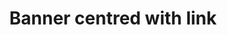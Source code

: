 ---
title: Banner centred with link
category: Marketing
paid: true
isActive: true
ltr: {"vue":{"vueTail":[],"vueCss":[]},"preview":"function App() {\n  return /*#__PURE__*/React.createElement(\"div\", {\n    className: \"bg-indigo-600\"\n  }, /*#__PURE__*/React.createElement(\"div\", {\n    className: \"max-w-screen-xl mx-auto px-4 py-3 items-center gap-x-4 justify-center text-white sm:flex md:px-8\"\n  }, /*#__PURE__*/React.createElement(\"p\", {\n    className: \"py-2 font-medium\"\n  }, \"We just launched our new product! you can check out all features now.\"), /*#__PURE__*/React.createElement(\"a\", {\n    href: \"javascript:void(0)\",\n    className: \"flex-none inline-block w-full mt-3 py-2 px-3 text-center text-indigo-600 font-medium bg-white duration-150 hover:bg-gray-100 active:bg-gray-200 rounded-lg sm:w-auto sm:mt-0 sm:text-sm\"\n  }, \"Learn more\")));\n}","react":{"jsxTail":[{"code":"export default () => {\n    return (\n        <div className=\"bg-indigo-600\">\n            <div className=\"max-w-screen-xl mx-auto px-4 py-3 items-center gap-x-4 justify-center text-white sm:flex md:px-8\">\n                <p className=\"py-2 font-medium\">\n                    We just launched our new product! you can check out all features now.\n                </p>\n                <a href=\"javascript:void(0)\" className=\"flex-none inline-block w-full mt-3 py-2 px-3 text-center text-indigo-600 font-medium bg-white duration-150 hover:bg-gray-100 active:bg-gray-200 rounded-lg sm:w-auto sm:mt-0 sm:text-sm\">\n                    Learn more\n                </a>\n            </div>\n        </div>\n    )\n}","label":"App.jsx"}],"jsxCss":[]}}
rtl: {"preview":"function App() {\n  return /*#__PURE__*/React.createElement(\"div\", {\n    className: \"bg-indigo-600\"\n  }, /*#__PURE__*/React.createElement(\"div\", {\n    className: \"max-w-screen-xl mx-auto px-4 py-3 items-center gap-x-4 justify-center text-white sm:flex md:px-8\"\n  }, /*#__PURE__*/React.createElement(\"p\", {\n    className: \"py-2 font-medium\"\n  }, \"\\u0644\\u0642\\u062F \\u0623\\u0637\\u0644\\u0642\\u0646\\u0627 \\u0644\\u0644\\u062A\\u0648 \\u0645\\u0646\\u062A\\u062C\\u0646\\u0627 \\u0627\\u0644\\u062C\\u062F\\u064A\\u062F! \\u064A\\u0645\\u0643\\u0646\\u0643 \\u0627\\u0644\\u062A\\u062D\\u0642\\u0642 \\u0645\\u0646 \\u062C\\u0645\\u064A\\u0639 \\u0627\\u0644\\u0645\\u064A\\u0632\\u0627\\u062A \\u0627\\u0644\\u0622\\u0646.\"), /*#__PURE__*/React.createElement(\"a\", {\n    href: \"javascript:void(0)\",\n    className: \"flex-none inline-block w-full mt-3 py-2 px-3 text-center text-indigo-600 font-medium bg-white duration-150 hover:bg-gray-100 active:bg-gray-200 rounded-lg sm:w-auto sm:mt-0 sm:text-sm\"\n  }, \"\\u0645\\u0639\\u0631\\u0641\\u0629 \\u0627\\u0644\\u0645\\u0632\\u064A\\u062F\")));\n}","vue":{"vueTail":[],"vueCss":[]},"react":{"jsxCss":[],"jsxTail":[{"code":"export default () => {\n    return (\n        <div className=\"bg-indigo-600\">\n            <div className=\"max-w-screen-xl mx-auto px-4 py-3 items-center gap-x-4 justify-center text-white sm:flex md:px-8\">\n                <p className=\"py-2 font-medium\">\n                    لقد أطلقنا للتو منتجنا الجديد! يمكنك التحقق من جميع الميزات الآن.\n                </p>\n                <a href=\"javascript:void(0)\" className=\"flex-none inline-block w-full mt-3 py-2 px-3 text-center text-indigo-600 font-medium bg-white duration-150 hover:bg-gray-100 active:bg-gray-200 rounded-lg sm:w-auto sm:mt-0 sm:text-sm\">\n                    معرفة المزيد\n                </a>\n            </div>\n        </div>\n    )\n}","label":"App.jsx"}]}}
slug: /banners
id: 61ce5797-268c-448d-8cfa-2e2d3671c0e4
created_at: 1670762556688
---